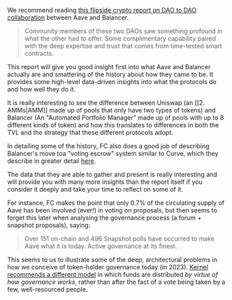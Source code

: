 We recommend reading [this flipside crypto report on DAO to DAO collaboration](https://data.flipsidecrypto.xyz/wp-content/uploads/2023/02/Flipside-Governance-Analysis-of-a-DAO-to-DAO-Partnership.pdf) between Aave and Balancer.

>Community members of these two DAOs saw something profound in what the  other had to offer. Some complimentary capability paired with the deep expertise and  trust that comes from time-tested smart contracts.

This report will give you good insight first into what Aave and Balancer actually are and smattering of the history about how they came to be. It provides some high-level data-driven insights into what the protocols do and how well they do it. 

It is really interesting to see the difference between Uniswap (an [[2. AMMs|AMM]] made up of pools that only have two types of tokens) and Balancer (An "Automated Portfolio Manager" made up of pools with up to 8 different kinds of token) and how this translates to differences in both the TVL and the strategy that these different protocols adopt.

In detailing some of the history, FC also does a good job of describing Balancer's move toa "voting escrow" system similar to Curve, which they describe in greater detail [here](https://medium.com/flipside-governance/to-ve-or-not-to-ve-9e3d14d4ccc5).

The data that they are able to gather and present is really interesting and will provide you with many more insights than the report itself if you consider it deeply and take your time to reflect on some of it. 

For instance, FC makes the point that only 0.7% of the circulating supply of Aave has been involved (ever!) in voting on proposals, but then seems to forget this later when analysing the governance process (a forum + snapshot proposals), saying:

>Over 151 on-chain and 496 Snapshot polls have occurred to make Aave what it is today. Active governance at its finest.

This seems to us to illustrate some of the deep, architectural problems in how we conceive of token-holder governance today (in 2023). [Kernel recommends a different model](https://www.kernel.community/en/tokens/#the-cost-of-decisions) in which funds are distributed *by virtue of how governance works*, rather than after the fact of a vote being taken by a few, well-resourced people.
